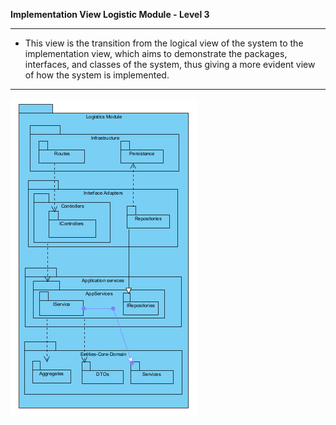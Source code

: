 **Implementation View Logistic Module - Level 3**

----

* This view is the transition from the logical view of the system to the implementation view, which aims to demonstrate the packages, interfaces, and classes of the system, thus giving a more evident view of how the system is implemented.

-----

![IV_Level3.svg](IV_Level3_Logistic.PNG)